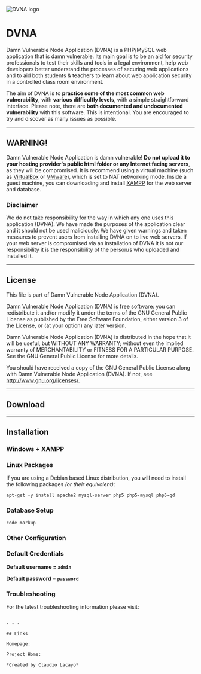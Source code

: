 ![DVNA logo](http://devstickers.com/assets/img/cat/nodejs.png)

# DVNA
Damn Vulnerable Node Application (DVNA) is a PHP/MySQL web application that is damn vulnerable. Its main goal is to be an aid for security professionals to test their skills and tools in a legal environment, help web developers better understand the processes of securing web applications and to aid both students & teachers to learn about web application security in a controlled class room environment.

The aim of DVNA is to **practice some of the most common web vulnerability**, with **various difficultly levels**, with a simple straightforward interface.
Please note, there are **both documented and undocumented vulnerability** with this software. This is intentional. You are encouraged to try and discover as many issues as possible.

- - -

## WARNING!

Damn Vulnerable Node Application is damn vulnerable! **Do not upload it to your hosting provider's public html folder or any Internet facing servers**, as they will be compromised. It is recommend using a virtual machine (such as [VirtualBox](https://www.virtualbox.org/) or [VMware](https://www.vmware.com/)), which is set to NAT networking mode. Inside a guest machine, you can downloading and install [XAMPP](https://www.apachefriends.org/en/xampp.html) for the web server and database.

### Disclaimer

We do not take responsibility for the way in which any one uses this application (DVNA). We have made the purposes of the application clear and it should not be used maliciously. We have given warnings and taken measures to prevent users from installing DVNA on to live web servers. If your web server is compromised via an installation of DVNA it is not our responsibility it is the responsibility of the person/s who uploaded and installed it.

- - -

## License

This file is part of Damn Vulnerable Node Application (DVNA).

Damn Vulnerable Node Application (DVNA) is free software: you can redistribute it and/or modify
it under the terms of the GNU General Public License as published by
the Free Software Foundation, either version 3 of the License, or
(at your option) any later version.

Damn Vulnerable Node Application (DVNA) is distributed in the hope that it will be useful,
but WITHOUT ANY WARRANTY; without even the implied warranty of
MERCHANTABILITY or FITNESS FOR A PARTICULAR PURPOSE.  See the
GNU General Public License for more details.

You should have received a copy of the GNU General Public License
along with Damn Vulnerable Node Application (DVNA).  If not, see http://www.gnu.org/licenses/.

- - -

## Download

- - -

## Installation

### Windows + XAMPP

### Linux Packages

If you are using a Debian based Linux distribution, you will need to install the following packages _(or their equivalent)_:

`apt-get -y install apache2 mysql-server php5 php5-mysql php5-gd`

### Database Setup

```
code markup
```

### Other Configuration

### Default Credentials

**Default username = `admin`**

**Default password = `password`**

### Troubleshooting

For the latest troubleshooting information please visit:

```

- - -

## Links

Homepage:

Project Home:

*Created by Claudio Lacayo*
